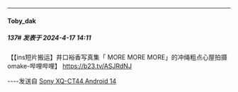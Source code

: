 ﻿
*****

####  Toby_dak  
##### 137#       发表于 2024-4-17 14:11

【【ins短片搬运】井口裕香写真集「 MORE MORE MORE」的冲绳粗点心屋拍摄omake-哔哩哔哩】 https://b23.tv/ASJRdNJ

----发送自 [Sony XQ-CT44,Android 14](http://stage1.5j4m.com/?1.37)

